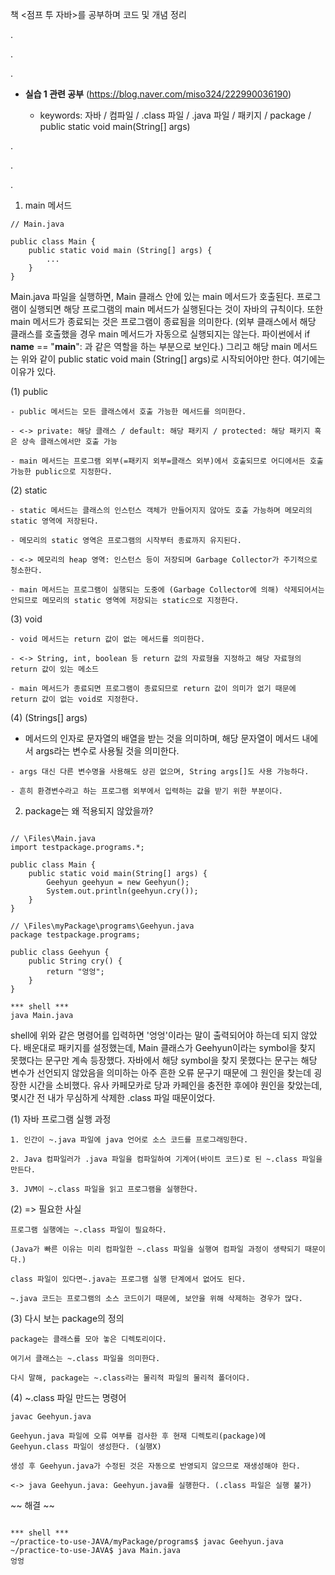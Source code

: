책 <점프 투 자바>를 공부하며 코드 및 개념 정리

.

.

.

* **실습 1 관련 공부** (https://blog.naver.com/miso324/222990036190)


  - keywords: 자바 / 컴파일 / .class 파일 / .java 파일 / 패키지 / package / public static void main(String[] args)

.

.

.

01. main 메서드

```
// Main.java

public class Main {
    public static void main (String[] args) {
        ...
    }
}
```

Main.java 파일을 실행하면, Main 클래스 안에 있는 main 메서드가 호출된다. 프로그램이 실행되면 해당 프로그램의 main 메서드가 실행된다는 것이 자바의 규칙이다. 또한 main 메서드가 종료되는 것은 프로그램이 종료됨을 의미한다. (외부 클래스에서 해당 클래스를 호출했을 경우 main 메서드가 자동으로 실행되지는 않는다. 파이썬에서 if __name__ == "__main__": 과 같은 역할을 하는 부분으로 보인다.) 그리고 해당 main 메서드는 위와 같이 public static void main (String[] args)로 시작되어야만 한다. 여기에는 이유가 있다.



  (1) public

    - public 메서드는 모든 클래스에서 호출 가능한 메서드를 의미한다.

    - <-> private: 해당 클래스 / default: 해당 패키지 / protected: 해당 패키지 혹은 상속 클래스에서만 호출 가능

    - main 메서드는 프로그램 외부(=패키지 외부=클래스 외부)에서 호출되므로 어디에서든 호출가능한 public으로 지정한다.



  (2) static

    - static 메서드는 클래스의 인스턴스 객체가 만들어지지 않아도 호출 가능하며 메모리의 static 영역에 저장된다.

    - 메모리의 static 영역은 프로그램의 시작부터 종료까지 유지된다.

    - <-> 메모리의 heap 영역: 인스턴스 등이 저장되며 Garbage Collector가 주기적으로 청소한다.

    - main 메서드는 프로그램이 실행되는 도중에 (Garbage Collector에 의해) 삭제되어서는 안되므로 메모리의 static 영역에 저장되는 static으로 지정한다.



  (3) void

    - void 메서드는 return 값이 없는 메서드를 의미한다.

    - <-> String, int, boolean 등 return 값의 자료형을 지정하고 해당 자료형의 return 값이 있는 메소드

    - main 메서드가 종료되면 프로그램이 종료되므로 return 값이 의미가 없기 때문에 return 값이 없는 void로 지정한다.



  (4) (Strings[] args)

   - 메서드의 인자로 문자열의 배열을 받는 것을 의미하며, 해당 문자열이 메서드 내에서 args라는 변수로 사용될 것을 의미한다.

    - args 대신 다른 변수명을 사용해도 상괸 없으며, String args[]도 사용 가능하다.

    - 흔히 환경변수라고 하는 프로그램 외부에서 입력하는 값을 받기 위한 부분이다.






02. package는 왜 적용되지 않았을까?​

```

// \Files\Main.java
import testpackage.programs.*;

public class Main {
    public static void main(String[] args) {
        Geehyun geehyun = new Geehyun();
        System.out.println(geehyun.cry());
    }
}

// \Files\myPackage\programs\Geehyun.java
package testpackage.programs;

public class Geehyun {
    public String cry() {
        return "엉엉";
    }
}

*** shell ***
java Main.java
```

shell에 위와 같은 명령어를 입력하면 '엉엉'이라는 말이 출력되어야 하는데 되지 않았다. 배운대로 패키지를 설정했는데, Main 클래스가 Geehyun이라는 symbol을 찾지 못했다는 문구만 계속 등장했다. 자바에서 해당 symbol을 찾지 못했다는 문구는 해당 변수가 선언되지 않았음을 의미하는 아주 흔한 오류 문구기 때문에 그 원인을 찾는데 굉장한 시간을 소비했다. 유사 카페모카로 당과 카페인을 충전한 후에야 원인을 찾았는데, 몇시간 전 내가 무심하게 삭제한 .class 파일 때문이었다.



  (1) 자바 프로그램 실행 과정

    1. 인간이 ~.java 파일에 java 언어로 소스 코드를 프로그래밍한다.

    2. Java 컴파일러가 .java 파일을 컴파일하여 기계어(바이트 코드)로 된 ~.class 파일을 만든다.

    3. JVM이 ~.class 파일을 읽고 프로그램을 실행한다.

  (2) => 필요한 사실

    프로그램 실행에는 ~.class 파일이 필요하다.

    (Java가 빠른 이유는 미리 컴파일한 ~.class 파일을 실행여 컴파일 과정이 생략되기 때문이다.)

    class 파일이 있다면~.java는 프로그램 실행 단계에서 없어도 된다.

    ~.java 코드는 프로그램의 소스 코드이기 때문에, 보안을 위해 삭제하는 경우가 많다.

  (3) 다시 보는 package의 정의

    package는 클래스를 모아 놓은 디렉토리이다.

    여기서 클래스는 ~.class 파일을 의미한다.

    다시 말해, package는 ~.class라는 물리적 파일의 물리적 폴더이다.

  (4) ~.class 파일 만드는 명령어

    javac Geehyun.java

    Geehyun.java 파일에 오류 여부를 검사한 후 현재 디렉토리(package)에 Geehyun.class 파일이 생성한다. (실행X)

    생성 후 Geehyun.java가 수정된 것은 자동으로 반영되지 않으므로 재생성해야 한다.

    <-> java Geehyun.java: Geehyun.java를 실행한다. (.class 파일은 실행 불가)​

  

~~ 해결 ~~
```

*** shell ***
~/practice-to-use-JAVA/myPackage/programs$ javac Geehyun.java
~/practice-to-use-JAVA$ java Main.java
엉엉
```
